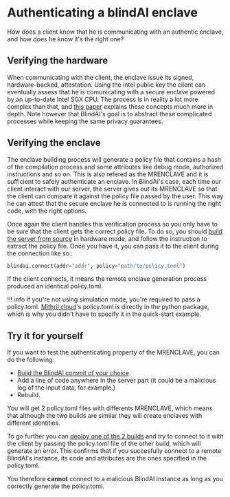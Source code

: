 # Authenticating a blindAI enclave

How does a client know that he is communicating with an authentic enclave, and how does he know it's the right one?

## Verifying the hardware

When communicating with the client, the enclave issue its signed, hardware-backed, attestation. Using the intel public key the client can eventually assess that he is comunicating with a secure enclave powered by an up-to-date Intel SGX CPU. The process is in reality a lot more complex than that, and [this paper](https://eprint.iacr.org/2016/086.pdf) explains these concepts much more in depth. Note however that BlindAI's goal is to abstract these complicated processes while keeping the same privacy guarantees.

## Verifying the enclave

The enclave building process will generate a policy file that contains a hash of the compilation process and some attributes like debug mode, authorized instructions and so on. This is also refered as the MRENCLAVE and it is sufficient to safely authenticate an enclave. In BlindAI's case, each time our client interact with our server, the server gives out its MRENCLAVE so that the client can compare it against the policy file passed by the user. This way he can attest that the secure enclave he is connected to is running the right code, with the right options.

Once again the client handles this verification process so you only have to be sure that the client gets the correct policy file. To do so, you should [build the server from source](../advanced/build-from-sources/server.md) in hardware mode, and follow the instruction to extract the policy file. Once you have it, you can pass it to the client during the connection like so :

```py
blindai.connect(addr="addr", policy="path/to/policy.toml")
```

If the client connects, it means the remote enclave generation process produced an identical policy.toml.

!!! info
    If you're not using simulation mode, you're required to pass a policy.toml. [Mithril cloud](../mithril-cloud.md)'s policy.toml is directly in the python package, which is why you didn't have to specify it in the quick-start example.

## Try it for yourself

If you want to test the authenticating property of the MRENCLAVE, you can do the following:

- [Build the BlindAI commit of your choice](../advanced/build-from-sources/server.md).
- Add a line of code anywhere in the server part (it could be a malicious log of the input data, for example.)
- Rebuild.

You will get 2 policy.toml files with differents MRENCLAVE, which means that although the two builds are similar they will create enclaves with different identities.

To go further you can [deploy one of the 2 builds](../deploy-on-premise.md) and try to connect to it with the client by passing the policy.toml file of the other build, which will generate an error. This confirms that if you succesfully connect to a remote BlindAI's instance, its code and attributes are the ones specified in the policy.toml.

You therefore **cannot** connect to a malicious BlindAI instance as long as you correctly generate the policy.toml.